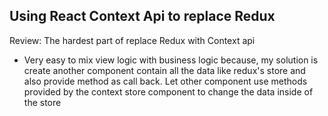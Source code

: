 ## Using React Context Api to replace Redux
Review: The hardest part of replace Redux with Context api
  - Very easy to mix view logic with business logic because, my solution is create another component contain all the data like redux's store and also provide method as call back.
  Let other component use methods provided by the context store component to change the data inside of the store 